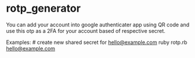 # rotp_generator
You can add your account into google authenticater app using QR code and use this otp as a 2FA for your account based of respective secret.

Examples:
    # create new shared secret for hello@example.com
    ruby rotp.rb hello@example.com
